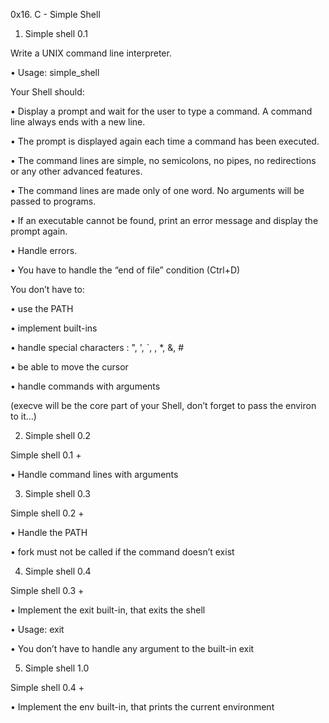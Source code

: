 0x16. C - Simple Shell

1. Simple shell 0.1
   
  
  Write a UNIX command line interpreter.
  
  •	Usage: simple_shell
  
  Your Shell should:
  
  •	Display a prompt and wait for the user to type a command. A command line always ends with a new line.
  
  •	The prompt is displayed again each time a command has been executed.
  
  •	The command lines are simple, no semicolons, no pipes, no redirections or any other advanced features.
  
  •	The command lines are made only of one word. No arguments will be passed to programs.
  
  •	If an executable cannot be found, print an error message and display the prompt again.
  
  •	Handle errors.
  
  •	You have to handle the “end of file” condition (Ctrl+D)
  
  
  You don’t have to:
  
  •	use the PATH
  
  •	implement built-ins
  
  •	handle special characters : ", ', `, \, *, &, #
  
  •	be able to move the cursor
  
  •	handle commands with arguments
  
  (execve will be the core part of your Shell, don’t forget to pass the environ to it…)
  

2. Simple shell 0.2
   
   
  Simple shell 0.1 +
  
  •	Handle command lines with arguments
  

3. Simple shell 0.3
   
   
  Simple shell 0.2 +
  
  •	Handle the PATH
  
  •	fork must not be called if the command doesn’t exist
  

4. Simple shell 0.4
   
   
  Simple shell 0.3 +
  
  •	Implement the exit built-in, that exits the shell
  
  •	Usage: exit
  
  •	You don’t have to handle any argument to the built-in exit
  

5. Simple shell 1.0
   
   
  Simple shell 0.4 +
  
  •	Implement the env built-in, that prints the current environment
  

  
